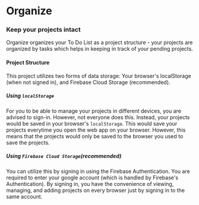 # Organize
### Keep your projects intact

Organize organizes your To Do List as a project structure - your projects are organized by tasks which helps in keeping in track of your pending projects.


#### Project Structure
This project utilizes two forms of data storage: Your browser's localStorage (when not signed in), and Firebase Cloud Storage (recommended).

##### Using ```localStorage```
For you to be able to manage your projects in different devices, you are advised to sign-in. However, not everyone does this. Instead, your projects would be saved in your browser's ```localStorage```. This would save your projects everytime you open the web app on your browser. However, this means that the projects would only be saved to the browser you used to save the projects.

##### Using ```Firebase Cloud Storage```(recommended)
You can utilize this by signing in using the Firebase Authentication. You are required to enter your google account (which is handled by Firebase's Authentication). By signing in, you have the convenience of viewing, managing, and adding projects on every browser just by signing in to the same account.
